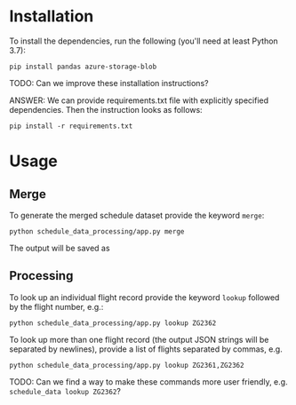 # Installation

To install the dependencies, run the following (you'll need at least Python 3.7):

```
pip install pandas azure-storage-blob
```

TODO: Can we improve these installation instructions?

ANSWER: We can provide requirements.txt file with explicitly specified dependencies.
Then the instruction looks as follows: 
```
pip install -r requirements.txt
```


# Usage

## Merge

To generate the merged schedule dataset provide the keyword `merge`:

```
python schedule_data_processing/app.py merge
```

The output will be saved as 

## Processing

To look up an individual flight record provide the keyword `lookup` 
followed by the flight number, e.g.:

```
python schedule_data_processing/app.py lookup ZG2362
```

To look up more than one flight record (the output JSON strings will be separated 
by newlines), provide a list of flights separated by commas, e.g.

```
python schedule_data_processing/app.py lookup ZG2361,ZG2362
```

TODO: Can we find a way to make these commands more user friendly, 
      e.g. `schedule_data lookup ZG2362`?